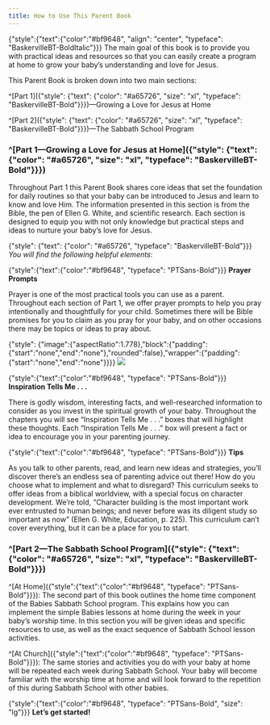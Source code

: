 ```yaml
---
title: How to Use This Parent Book
---
```


{"style":{"text":{"color":"#bf9648", "align": "center", "typeface": "BaskervilleBT-BoldItalic"}}}
The main goal of this book is to provide you with practical ideas and resources so that you can easily create a program at home to grow your baby’s understanding and love for Jesus.

This Parent Book is broken down into two main sections:

^[Part 1]({"style": {"text": {"color": "#a65726", "size": "xl", "typeface": "BaskervilleBT-Bold"}}})—Growing a Love for Jesus at Home

^[Part 2]({"style": {"text": {"color": "#a65726", "size": "xl", "typeface": "BaskervilleBT-Bold"}}})—The Sabbath School Program

### ^[Part 1—Growing a Love for Jesus at Home]({"style": {"text": {"color": "#a65726", "size": "xl", "typeface": "BaskervilleBT-Bold"}}})

Throughout Part 1 this Parent Book shares core ideas that set the foundation for daily routines so that your baby can be introduced to Jesus and learn to know and love Him. The information presented in this section is from the Bible, the pen of Ellen G. White, and scientific research. Each section is designed to equip you with not only knowledge but practical steps and ideas to nurture your baby’s love for Jesus.

{"style": {"text": {"color": "#a65726", "typeface": "BaskervilleBT-Bold"}}}
_You will find the following helpful elements_:

{"style":{"text":{"color":"#bf9648", "typeface": "PTSans-Bold"}}}
**Prayer Prompts**

Prayer is one of the most practical tools you can use as a parent. Throughout each section of Part 1, we offer prayer prompts to help you pray intentionally and thoughtfully for your child. Sometimes there will be Bible promises for you to claim as you pray for your baby, and on other occasions there may be topics or ideas to pray about.

{"style": {"image":{"aspectRatio":1.778},"block":{"padding":{"start":"none","end":"none"},"rounded":false},"wrapper":{"padding":{"start":"none","end":"none"}}}}
![](https://sabbath-school-resources-assets.adventech.io/en/aij/2025-00-bb-pb/03-how-to-use-this-parent-book/mushroom.png)

{"style":{"text":{"color":"#bf9648", "typeface": "PTSans-Bold"}}}
**Inspiration Tells Me . . .**

There is godly wisdom, interesting facts, and well-researched information to consider as you invest in the spiritual growth of your baby. Throughout the chapters you will see “Inspiration Tells Me . . .” boxes that will highlight these thoughts. Each “Inspiration Tells Me . . .” box will present a fact or idea to encourage you in your parenting journey.

{"style":{"text":{"color":"#bf9648", "typeface": "PTSans-Bold"}}}
**Tips**

As you talk to other parents, read, and learn new ideas and strategies, you’ll discover there’s an endless sea of parenting advice out there! How do you choose what to implement and what to disregard? This curriculum seeks to offer ideas from a biblical worldview, with a special focus on character development. We’re told, “Character building is the most important work ever entrusted to human beings; and never before was its diligent study so important as now” (Ellen G. White, Education, p. 225). This curriculum can’t cover everything, but it can be a place for you to start.

### ^[Part 2—The Sabbath School Program]({"style": {"text": {"color": "#a65726", "size": "xl", "typeface": "BaskervilleBT-Bold"}}})

^[At Home]({"style":{"text":{"color":"#bf9648", "typeface": "PTSans-Bold"}}}): The second part of this book outlines the home time component of the Babies Sabbath School program. This explains how you can implement the simple Babies lessons at home during the week in your baby’s worship time. In this section you will be given ideas and specific resources to use, as well as the exact sequence of Sabbath School lesson activities.

^[At Church]({"style":{"text":{"color":"#bf9648", "typeface": "PTSans-Bold"}}}): The same stories and activities you do with your baby at home will be repeated each week during Sabbath School. Your baby will become familiar with the worship time at home and will look forward to the repetition of this during Sabbath School with other babies.

{"style":{"text":{"color":"#bf9648", "typeface": "PTSans-Bold", "size": "lg"}}}
**Let’s get started!**